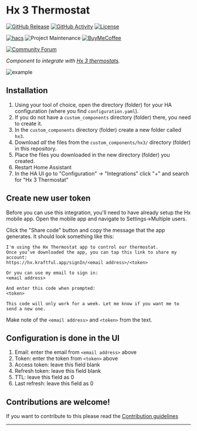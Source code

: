 # Hx 3 Thermostat

[![GitHub Release][releases-shield]][releases]
[![GitHub Activity][commits-shield]][commits]
[![License][license-shield]](LICENSE)

[![hacs][hacsbadge]][hacs]
![Project Maintenance][maintenance-shield]
[![BuyMeCoffee][buymecoffeebadge]][buymecoffee]

[![Community Forum][forum-shield]][forum]

_Component to integrate with [Hx 3 thermostats][hx3]._

![example][exampleimg]

## Installation

1. Using your tool of choice, open the directory (folder) for your HA configuration (where you find `configuration.yaml`).
2. If you do not have a `custom_components` directory (folder) there, you need to create it.
3. In the `custom_components` directory (folder) create a new folder called `hx3`.
4. Download _all_ the files from the `custom_components/hx3/` directory (folder) in this repository.
5. Place the files you downloaded in the new directory (folder) you created.
6. Restart Home Assistant
7. In the HA UI go to "Configuration" -> "Integrations" click "+" and search for "Hx 3 Thermostat"

## Create new user token

Before you can use this integration, you'll need to have already setup the
Hx mobile app. Open the mobile app and navigate to Settings->Multiple users.

Click the "Share code" button and copy the message that the app generates. It
should look something like this:

```text
I'm using the Hx Thermostat app to control our thermostat.
Once you’ve downloaded the app, you can tap this link to share my account:
https://hx.kraftful.app/signIn/<email address>/<token>

Or you can use my email to sign in:
<email address>

And enter this code when prompted:
<token>

This code will only work for a week. Let me know if you want me to send a new one.
```

Make note of the `<email address>` and `<token>` from the text.

## Configuration is done in the UI

1. Email: enter the email from `<email address>` above
2. Token: enter the token from `<token>` above
3. Access token: leave this field blank
4. Refresh token: leave this field blank
5. TTL: leave this field as 0
6. Last refresh: leave this field as 0

## Contributions are welcome!

If you want to contribute to this please read the [Contribution guidelines](CONTRIBUTING.md)

***

[hx3]: https://devauthor.jci.com/residential-equipment/residential-thermostats/hx3_touch_screen_thermostat_ds
[buymecoffee]: https://www.buymeacoffee.com/jaredhobbs
[buymecoffeebadge]: https://img.shields.io/badge/buy%20me%20a%20coffee-donate-yellow.svg?style=for-the-badge
[commits-shield]: https://img.shields.io/github/commit-activity/y/custom-components/blueprint.svg?style=for-the-badge
[commits]: https://github.com/jaredhobbs/home-assistant-hx3/commits/master
[hacs]: https://github.com/custom-components/hacs
[hacsbadge]: https://img.shields.io/badge/HACS-Custom-orange.svg?style=for-the-badge
[exampleimg]: hx3.png
[forum-shield]: https://img.shields.io/badge/community-forum-brightgreen.svg?style=for-the-badge
[forum]: https://community.home-assistant.io/
[license-shield]: https://img.shields.io/github/license/custom-components/blueprint.svg?style=for-the-badge
[maintenance-shield]: https://img.shields.io/badge/maintainer-Jared%20Hobbs%20%40jaredhobbs-blue.svg?style=for-the-badge
[releases-shield]: https://img.shields.io/github/release/custom-components/blueprint.svg?style=for-the-badge
[releases]: https://github.com/jaredhobbs/home-assistant-hx3/releases
